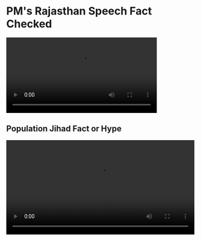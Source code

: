 # PM's Rajasthan Speech Fact Checked


<a href="https://bafybeiewft3nfsupyjmjprdtikotltahc5amn2pqwwo72jrmu5jswd54ia.ipfs.nectarnode.io/?token=eyJhbGciOiJIUzI1NiIsInR5cCI6IkpXVCJ9.eyJjaWQiOiJiYWZ5YmVpZXdmdDNuZnN1cHlqbWpwcmR0aWtvdGx0YWhjNWFtbjJwcXd3bzcyanJtdTVqc3dkNTRpYSIsInByb2plY3RfdXVpZCI6IjkyZjMzNzNmLTVhYzAtNGE2ZS04OWEwLTNlNGU4NjEwYzk4OSIsImlhdCI6MTcxMzgwNTk0NSwic3ViIjoiSVBGUy10b2tlbiJ9.3GndYpPteWa8V4a5RS7C2u7QoMnRKS47GC103JG_JIc" target="_blank">
  <video controls width="400">
    <source src="https://bafybeiewft3nfsupyjmjprdtikotltahc5amn2pqwwo72jrmu5jswd54ia.ipfs.nectarnode.io/?token=eyJhbGciOiJIUzI1NiIsInR5cCI6IkpXVCJ9.eyJjaWQiOiJiYWZ5YmVpZXdmdDNuZnN1cHlqbWpwcmR0aWtvdGx0YWhjNWFtbjJwcXd3bzcyanJtdTVqc3dkNTRpYSIsInByb2plY3RfdXVpZCI6IjkyZjMzNzNmLTVhYzAtNGE2ZS04OWEwLTNlNGU4NjEwYzk4OSIsImlhdCI6MTcxMzgwNTk0NSwic3ViIjoiSVBGUy10b2tlbiJ9.3GndYpPteWa8V4a5RS7C2u7QoMnRKS47GC103JG_JIc" type="video/mp4">
    <!-- Add additional source elements for different video formats if needed -->
    Your browser does not support the video tag.
  </video>
</a>


## Population Jihad Fact or Hype

<a href="https://42683ff2b1a2ac5ad2fef0ee01995d78.ipfs.4everland.link/ipfs/bafybeics2odgfzcr3zcs4wjfie3ydiiz6bf4kezn2q3cvhol66s4cegbxm" target="_blank">
  <video controls width="500">
    <source src="https://42683ff2b1a2ac5ad2fef0ee01995d78.ipfs.4everland.link/ipfs/bafybeics2odgfzcr3zcs4wjfie3ydiiz6bf4kezn2q3cvhol66s4cegbxm" type="video/mp4">
    <!-- Add additional source elements for different video formats if needed -->
    Your browser does not support the video tag.
  </video>
</a>
